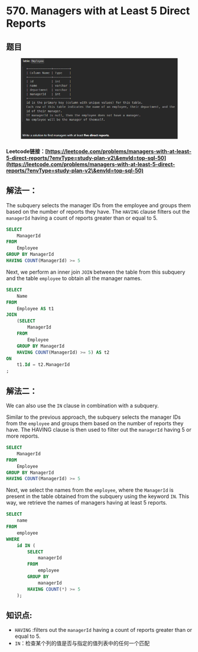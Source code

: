# 570. Managers with at Least 5 Direct Reports

## 题目

<figure><img src="../../../.gitbook/assets/image (1) (1) (1) (1) (1) (1) (1) (1) (1) (1) (1) (1) (1) (1) (1) (1) (1) (1) (1) (1) (1) (1) (1) (1) (1) (1) (1).png" alt=""><figcaption></figcaption></figure>

#### Leetcode链接：[https://leetcode.com/problems/managers-with-at-least-5-direct-reports/?envType=study-plan-v2\&envId=top-sql-50](https://leetcode.com/problems/managers-with-at-least-5-direct-reports/?envType=study-plan-v2\&envId=top-sql-50)

## 解法一：

The subquery selects the manager IDs from the employee and groups them based on the number of reports they have. The `HAVING` clause filters out the `managerId` having a count of reports greater than or equal to 5.

```sql
SELECT 
    ManagerId
FROM 
    Employee
GROUP BY ManagerId
HAVING COUNT(ManagerId) >= 5
```

Next, we perform an inner join `JOIN` between the table from this subquery and the table `employee` to obtain all the manager names.

```sql
SELECT
    Name
FROM
    Employee AS t1 
JOIN
    (SELECT 
        ManagerId
    FROM 
        Employee
    GROUP BY ManagerId
    HAVING COUNT(ManagerId) >= 5) AS t2
ON 
    t1.Id = t2.ManagerId
;
```

## 解法二：

We can also use the `IN` clause in combination with a subquery.

Similar to the previous approach, the subquery selects the manager IDs from the `employee` and groups them based on the number of reports they have. The HAVING clause is then used to filter out the `managerId` having 5 or more reports.

```sql
SELECT 
    ManagerId
FROM 
    Employee
GROUP BY ManagerId
HAVING COUNT(ManagerId) >= 5
```

Next, we select the names from the `employee`, where the `ManagerId` is present in the table obtained from the subquery using the keyword `IN`. This way, we retrieve the names of managers having at least 5 reports.

```sql
SELECT
    name
FROM
    employee
WHERE
    id IN (
        SELECT
            managerId
        FROM
            employee
        GROUP BY
            managerId
        HAVING COUNT(*) >= 5
    );
```

## **知识点:**&#x20;

* `HAVING` :filters out the `managerId` having a count of reports greater than or equal to 5.
* `IN`：检查某个列的值是否与指定的值列表中的任何一个匹配
